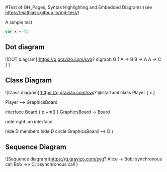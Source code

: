 #Test of GH_Pages, Syntax Highlighting and Embedded Diagrams
(see https://mathiask.github.io/md-test/)

A simple test
```js
var x = 42;
```
## Dot diagram
![DOT diagram](https://g.gravizo.com/svg?
digraph G {
    A -> B
    B -> A 
    A -> C }
)

## Class Diagram
![Class diagram](https://g.gravizo.com/svg?
@startuml
class Player {
  x
}

Player --> GraphicsBoard

interface Board {
  p
  +m()
}
GraphicsBoard -> Board

note right: an interface

hide D members
hide D circle
GraphicsBoard --> D
)

## Sequence Diagram
![Sequence diagram](https://g.gravizo.com/svg?
  Alice -> Bob: synchronous call
  Bob ->> C: asynchronous call
)

